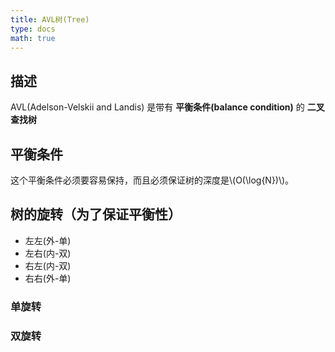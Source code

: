 ```yaml
---
title: AVL树(Tree)
type: docs
math: true
---
```


## 描述

AVL(Adelson-Velskii and Landis) 是带有 **平衡条件(balance condition)** 的 **二叉查找树**

## 平衡条件

这个平衡条件必须要容易保持，而且必须保证树的深度是\\(O(\log{N})\\)。

## 树的旋转（为了保证平衡性）

- 左左(外-单)
- 左右(内-双)
- 右左(内-双)
- 右右(外-单)

### 单旋转

### 双旋转

